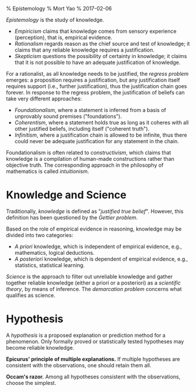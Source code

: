 % Epistemology
% Mort Yao
% 2017-02-06

*Epistemology* is the study of knowledge.

* *Empiricism* claims that knowledge comes from sensory experience (perception), that is, empirical evidence.
* *Rationalism* regards reason as the chief source and test of knowledge; it claims that any reliable knowledge requires a justification.
* *Skepticism* questions the possibility of certainty in knowledge; it claims that it is not possible to have an adequate justification of knowledge.

For a rationalist, as all knowledge needs to be justified, the *regress problem* emerges: a proposition requires a justification, but any justification itself requires support (i.e., further justification), thus the justification chain goes forever. In response to the regress problem, the justification of beliefs can take very different approaches:

* *Foundationalism*, where a statement is inferred from a basis of unprovably sound premises ("foundations").
* *Coherentism*, where a statement holds true as long as it coheres with all other justified beliefs, including itself ("coherent truth").
* *Infinitism*, where a justification chain is allowed to be infinite, thus there could never be adequate justification for any statement in the chain.

Foundationalism is often related to *constructivism*, which claims that knowledge is a compilation of human-made constructions rather than objective truth. The corresponding approach in the philosophy of mathematics is called *intuitionism*.

# Knowledge and Science

Traditionally, *knowledge* is defined as "*justified true belief*". However, this definition has been questioned by the *Gettier problem*.

Based on the role of empirical evidence in reasoning, knowledge may be divided into two categories:

* *A priori* knowledge, which is independent of empirical evidence, e.g., mathematics, logical deductions.
* *A posteriori* knowledge, which is dependent of empirical evidence, e.g., statistics, statistical learning.

*Science* is the approach to filter out unreliable knowledge and gather together reliable knowledge (either a priori or a posteriori) as a *scientific theory*, by means of inference. The *demarcation problem* concerns what qualifies as science.

# Hypothesis

A *hypothesis* is a proposed explanation or prediction method for a phenomenon. Only formally proved or statistically tested hypotheses may become reliable knowledge.

**Epicurus' principle of multiple explanations.**
If multiple hypotheses are consistent with the observations, one should retain them all.

**Occam's razor.**
Among all hypotheses consistent with the observations, choose the simplest.
